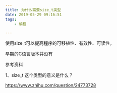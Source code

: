 ```yaml
---
title: 为什么需要size_t类型
date: 2019-05-29 09:16:51
tags:
	- 编程

---
```




使用size_t可以提高程序的可移植性、有效性、可读性。

早期的C语言版本并没有

参考资料

1、size_t 这个类型的意义是什么？

https://www.zhihu.com/question/24773728

